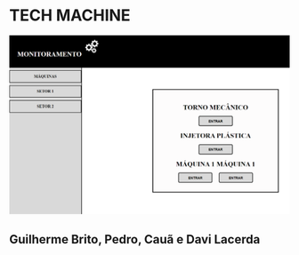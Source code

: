 <h1 align:center>TECH MACHINE</h1>
<img src="tela.PNG">
<h2 align:center >Guilherme Brito, Pedro, Cauã e Davi Lacerda</h2>
